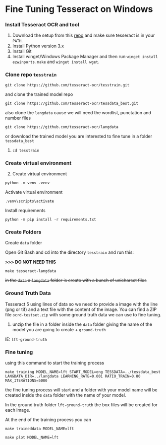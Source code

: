 ﻿# Fine Tuning Tesseract on Windows

### Install Tesseract OCR and tool

1) Download the setup from this [repo](https://github.com/UB-Mannheim/tesseract/wiki)
and make sure tesseract is in your `PATH`.
2) Install Python version 3.x
3) Install Git
4) Install winget/Windows Package Manager and then run `winget install ezwinports.make` and `winget install wget`.

### Clone repo `tesstrain`

```shell
git clone https://github.com/tesseract-ocr/tesstrain.git
```

and clone the trained model repo 

```shell
git clone https://github.com/tesseract-ocr/tessdata_best.git
```

also clone the `langdata` cause we will need the wordlist, punctation and number files

```shell
git clone https://github.com/tesseract-ocr/langdata
```

or download the trained model you are interested to fine tune in a folder `tessdata_best`

1) `cd tesstrain`

### Create virtual environment

2) Create virtual environment

```shell
python -m venv .venv
```

Activate virtual environment

```shell
.venv\scripts\activate
```

Install requirements 

```shell
python -m pip install -r requirements.txt
```

### Create Folders

Create `data` folder

Open Git Bash and cd into the directory `tesstrain`
and run this:

**>>> DO NOT NEED THIS**
```shell
make tesseract-langdata
```

~~in the `data` a `langdata` folder is create with a bunch of unicharset files~~

### Ground Truth Data

Tesseract 5 using lines of data so we need to provide a image with the line (png or tif)
and a text file with the content of the image.
You can find a ZIP file `ocrd-testset.zip`  with some ground truth data we can use to fine tuning.

1) unzip the file in a folder inside the `data` folder giving the name of the model you are going to create + `ground-truth`

IE: `lft-ground-truth`

### Fine tuning

using this command to start the training process

```shell
make training MODEL_NAME=lft START_MODEL=eng TESSDATA=../tessdata_best LANGDATA_DIR=../langdata LEARNING_RATE=0.001 RATIO_TRAIN=0.80 MAX_ITERATIONS=5000
```

the fine tuning process will start and a folder with your model name will be created inside the `data` folder with the name of your model.

In the ground truth folder `lft-ground-truth` the box files will be created for each image.


At the end of the training process you can 

```shell
make traineddata MODEL_NAME=lft
```

```shell
make plot MODEL_NAME=lft
```